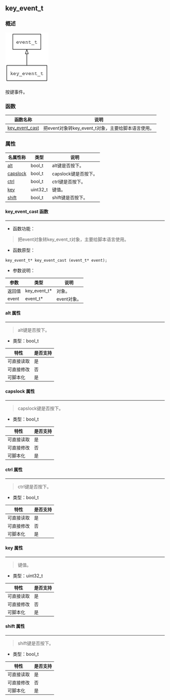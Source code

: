 ## key\_event\_t
### 概述
![image](images/key_event_t_0.png)

 按键事件。

### 函数
<p id="key_event_t_methods">

| 函数名称 | 说明 | 
| -------- | ------------ | 
| <a href="#key_event_t_key_event_cast">key\_event\_cast</a> | 把event对象转key_event_t对象，主要给脚本语言使用。 |
### 属性
<p id="key_event_t_properties">

| 名属性称 | 类型 | 说明 | 
| -------- | ----- | ------------ | 
| <a href="#key_event_t_alt">alt</a> | bool\_t | alt键是否按下。 |
| <a href="#key_event_t_capslock">capslock</a> | bool\_t | capslock键是否按下。 |
| <a href="#key_event_t_ctrl">ctrl</a> | bool\_t | ctrl键是否按下。 |
| <a href="#key_event_t_key">key</a> | uint32\_t | 键值。 |
| <a href="#key_event_t_shift">shift</a> | bool\_t | shift键是否按下。 |
#### key\_event\_cast 函数
-----------------------

* 函数功能：

> <p id="key_event_t_key_event_cast"> 把event对象转key_event_t对象，主要给脚本语言使用。




* 函数原型：

```
key_event_t* key_event_cast (event_t* event);
```

* 参数说明：

| 参数 | 类型 | 说明 |
| -------- | ----- | --------- |
| 返回值 | key\_event\_t* | 对象。 |
| event | event\_t* | event对象。 |
#### alt 属性
-----------------------
> <p id="key_event_t_alt"> alt键是否按下。



* 类型：bool\_t

| 特性 | 是否支持 |
| -------- | ----- |
| 可直接读取 | 是 |
| 可直接修改 | 否 |
| 可脚本化   | 是 |
#### capslock 属性
-----------------------
> <p id="key_event_t_capslock"> capslock键是否按下。



* 类型：bool\_t

| 特性 | 是否支持 |
| -------- | ----- |
| 可直接读取 | 是 |
| 可直接修改 | 否 |
| 可脚本化   | 是 |
#### ctrl 属性
-----------------------
> <p id="key_event_t_ctrl"> ctrl键是否按下。



* 类型：bool\_t

| 特性 | 是否支持 |
| -------- | ----- |
| 可直接读取 | 是 |
| 可直接修改 | 否 |
| 可脚本化   | 是 |
#### key 属性
-----------------------
> <p id="key_event_t_key"> 键值。



* 类型：uint32\_t

| 特性 | 是否支持 |
| -------- | ----- |
| 可直接读取 | 是 |
| 可直接修改 | 否 |
| 可脚本化   | 是 |
#### shift 属性
-----------------------
> <p id="key_event_t_shift"> shift键是否按下。



* 类型：bool\_t

| 特性 | 是否支持 |
| -------- | ----- |
| 可直接读取 | 是 |
| 可直接修改 | 否 |
| 可脚本化   | 是 |
